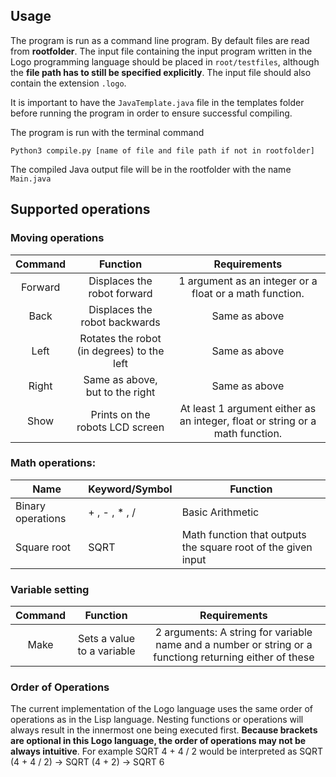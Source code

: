 ## Usage 

The program is run as a command line program. By default files are read from **rootfolder**. The input file containing the input program written in the Logo programming language should be placed in ```root/testfiles```, although the **file path has to still be specified explicitly**. The input file should also contain the extension ```.logo```.

It is important to have the ```JavaTemplate.java``` file in the templates folder before running the program in order to ensure successful compiling. 

The program is run with the terminal command

```Python3 compile.py [name of file and file path if not in rootfolder]```

The compiled Java output file will be in the rootfolder with the name ```Main.java```

## Supported operations

### Moving operations

| Command |                         Function                         |                                  Requirements                                 |
|:-------:|:--------------------------------------------------------:|:-----------------------------------------------------------------------------:|
| Forward |                Displaces the robot forward               |            1 argument as an integer or  a float or a math function.           |
|   Back  |               Displaces the robot backwards              |                                 Same as above                                 |
|   Left  |          Rotates the robot (in degrees) to the left      |                                 Same as above                                 |
|  Right  |              Same as above, but to the right             |                                 Same as above                                 |
|   Show  |              Prints on the robots LCD screen             | At least 1 argument either as an integer, float or string or a math function. |


### Math operations:

| **Name**          | **Keyword/Symbol** | **Function**                                                  |
|-------------------|--------------------|---------------------------------------------------------------|
| Binary operations | + , - , * , /      | Basic Arithmetic                                              |
| Square root       | SQRT               | Math function that outputs the square root of the given input |


### Variable setting

| Command | Function                   | Requirements                                                                                            |
|:-------:|:--------------------------:|:-------------------------------------------------------------------------------------------------------:|
| Make    | Sets a value to a variable | 2 arguments: A string for variable name and a number or string or a functiong returning either of these |



### Order of Operations

The current implementation of the Logo language uses the same order of operations as in the Lisp language.
Nesting functions or operations will always result in the innermost one being executed first.
**Because brackets are optional in this Logo language, the order of operations may not be always intuitive**.
For example SQRT 4 + 4 / 2 would be interpreted as SQRT (4 + 4 / 2) -> SQRT (4 + 2) -> SQRT 6

